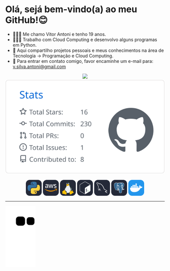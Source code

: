 # Olá, sejá bem-vindo(a) ao meu GitHub!😊

- 🙋🏻‍♂️ Me chamo Vitor Antoni e tenho 19 anos.
- 👨🏻‍💻 Trabalho com Cloud Computing e desenvolvo alguns programas em Python.
- 📌 Aqui compartilho projetos pessoais e meus conhecimentos na área de Tecnologia → Programação e Cloud Computing.
- 📩 Para entrar em contato comigo, favor encaminhe um e-mail para: v.silva.antoni@gmail.com

<div align="center">
    <img width="355px" src="https://github-readme-stats.vercel.app/api/top-langs/?username=vitor-antoni&layout=compact"/>
    <img src="https://raw.githubusercontent.com/vitor-antoni/vitor-antoni/main/profile-summary-card-output/github/3-stats.svg"/>
</div>

<div align="center" style="display: inline_block"><br>
    <img width="50px" src="https://github.com/tandpfun/skill-icons/blob/main/icons/Python-Dark.svg"/>
    <img width="50px" src="https://github.com/tandpfun/skill-icons/blob/main/icons/AWS-Dark.svg"/>
    <img width="50px" src="https://github.com/tandpfun/skill-icons/blob/main/icons/Linux-Dark.svg"/>
    <img width="50px" src="https://github.com/tandpfun/skill-icons/blob/main/icons/Bash-Dark.svg"/>
    <img width="50px" src="https://github.com/tandpfun/skill-icons/blob/main/icons/MySQL-Dark.svg"/>
    <img width="50px" src="https://github.com/tandpfun/skill-icons/blob/main/icons/PostgreSQL-Dark.svg"/>
    <img width="50px" src="https://github.com/tandpfun/skill-icons/blob/main/icons/Docker.svg"/>
</div>

---
![Snake animation](https://github.com/vitor-antoni/vitor-antoni/blob/output/github-contribution-grid-snake.svg)
